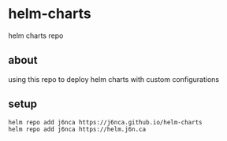 # helm-charts

helm charts repo

## about

using this repo to deploy helm charts with custom configurations

## setup

```
helm repo add j6nca https://j6nca.github.io/helm-charts
helm repo add j6nca https://helm.j6n.ca
```
